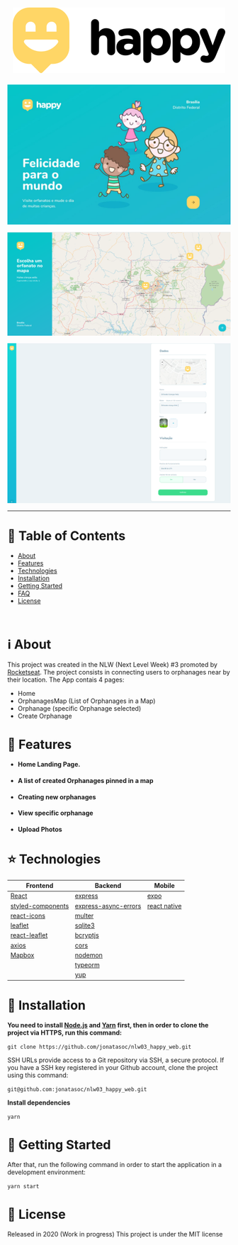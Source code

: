 <h1 align="center">
    <img alt="Happy" title="Happy" src="docs/logo.svg" />
</h1>

<p align="center">
   <img src="docs/happy.jpeg" width="auto"/>
</p>

<p align="center">
   <img src="docs/OrphanagesView.png" width="auto"/>
</p>

<p align="center">
   <img src="docs/Screenshot-Create.png" width="auto"/>
</p>

---

# :pushpin: Table of Contents

- [About](#information_source-about)
- [Features](#rocket-features)
- [Technologies](#star-technologies)
- [Installation](#construction_worker-installation)
- [Getting Started](#runner-getting-started)
- [FAQ](#postbox-faq)
- [License](#closed_book-license)

<br />

# :information_source: About

This project was created in the NLW (Next Level Week) #3 promoted by [Rocketseat](https://rocketseat.com.br/).
The project consists in connecting users to orphanages near by their location.
The App contais 4 pages:

- Home
- OrphanagesMap (List of Orphanages in a Map)
- Orphanage (specific Orphanage selected)
- Create Orphanage

# :rocket: Features

- #### Home Landing Page.
- #### A list of created Orphanages pinned in a map
- #### Creating new orphanages
- #### View specific orphanage
- #### Upload Photos

# :star: Technologies

| Frontend                                                  | Backend                                                                    | Mobile                                   |
| --------------------------------------------------------- | -------------------------------------------------------------------------- | ---------------------------------------- |
| [React](https://reactjs.org/)                             | [express](https://expressjs.com/pt-br/)                                    | [expo](https://expo.io/)                 |
| [styled-components](https://styled-components.com/)       | [express-async-errors](https://www.npmjs.com/package/express-async-errors) | [react native](https://reactnative.dev/) |
| [react-icons](https://react-icons.github.io/react-icons/) | [multer](https://www.npmjs.com/package/multer)                             |                                          |
| [leaflet](https://leafletjs.com/)                         | [sqlite3](https://www.sqlite.org/index.html)                               |                                          |
| [react-leaflet](https://react-leaflet.js.org/)            | [bcryptjs](https://www.npmjs.com/package/bcryptjs)                         |                                          |
| [axios](https://github.com/axios/axios)                   | [cors](https://www.npmjs.com/package/co)                                   |                                          |
| [Mapbox](https://mapbox.com)                              | [nodemon](https://nodemon.io/)                                             |
|                                                           | [typeorm](https://typeorm.io/#/)                                           |
|                                                           | [yup](https://github.com/jquense/yup)                                      |

# :construction_worker: Installation

**You need to install [Node.js](https://nodejs.org/en/download/) and [Yarn](https://yarnpkg.com/) first, then in order to clone the project via HTTPS, run this command:**

`git clone https://github.com/jonatasoc/nlw03_happy_web.git`

SSH URLs provide access to a Git repository via SSH, a secure protocol. If you have a SSH key registered in your Github account, clone the project using this command:

`git@github.com:jonatasoc/nlw03_happy_web.git`

**Install dependencies**

`yarn`

# :runner: Getting Started

After that, run the following command in order to start the application in a development environment:

`yarn start`

# :closed_book: License

Released in 2020 (Work in progress)
This project is under the MIT license
